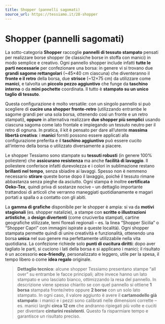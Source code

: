 ```yaml
---
title: Shopper (pannelli sagomati)
source_url: https://tessiamo.it/28-shopper
---
```

# Shopper (pannelli sagomati)

La sotto-categoria **Shopper** raccoglie **pannelli di tessuto stampato** pensati per realizzare borse shopper (le classiche borse in stoffa con manici) in modo semplice e creativo. Ogni pannello shopper include infatti **tutte le parti necessarie** per confezionare una borsa: in genere vi si trovano due **grandi sagome rettangolari** (~45×40 cm ciascuna) che diventeranno il **fronte e il retro** della borsa, due **strisce** (~12×75 cm) da utilizzare come **manici**, e talvolta un **piccolo pezzo aggiuntivo** che funge da **taschino interno** o da **mini pochette** coordinata. Il tutto è **stampato su un unico taglio di tessuto**.

Questa configurazione è molto versatile: con un singolo pannello si può scegliere di **cucire una shopper fronte-retro** (utilizzando entrambe le sagome grandi per una sola borsa, ottenendo così un fronte e un retro stampati), **oppure** in alternativa realizzare **due shopper più semplici** usando ciascuna sagoma come lato frontale e impiegando un tessuto neutro per il retro di ognuna. In pratica, il kit è pensato per dare all’utente **massima libertà creativa**: i **manici** forniti possono essere applicati alla configurazione preferita e il **taschino aggiuntivo** può essere cucito all’interno della borsa o utilizzato diversamente a piacere.

Le shopper Tessiamo sono stampate su **tessuti robusti** (in genere 100% poliestere) che **assicurano resistenza** ma anche **facilità di lavaggio**. Il poliestere conferisce infatti durevolezza e i colori in sublimazione restano **brillanti nel tempo**, senza sbiadire ai lavaggi. Spesso non è nemmeno necessario **stirare** queste borse dopo il lavaggio, poiché il tessuto rimane abbastanza senza pieghe da asciutto. Ogni stampa è inoltre **certificata Oeko-Tex**, quindi priva di sostanze nocive – un dettaglio importante trattandosi di articoli che verranno maneggiati quotidianamente e magari portati a spalla o a contatto con gli abiti.

La **gamma di grafiche** disponibile per le shopper è ampia: si va da **motivi stagionali** (es. shopper natalizie), a stampe con **scritte o illustrazioni artistiche**, a **design divertenti** (come cruciverba stampati, cartine geografiche stilizzate, temi floreali regionali – es. la linea “Shopper Sicilia” o “Shopper Capri” con immagini ispirate a queste località). Ogni shopper stampata permette quindi di unire creatività e funzionalità, ottenendo una borsa **unica** nel suo genere ma perfettamente utilizzabile nella vita quotidiana. La confezione richiede solo **punti di cucitura diritti**: dopo aver tagliato le parti, si cuciono i lati della borsa e si applicano i manici; il risultato è un accessorio **eco‑friendly**, personalizzato e leggero, utile per la spesa, il tempo libero o come **idea regalo** originale.

> **Dettaglio tecnico**: alcune shopper Tessiamo presentano stampe “all over” su entrambe le facce principali; altre invece hanno un lato stampato e uno lasciato bianco, ottimizzando la resa del pannello. In descrizione viene spesso chiarito se con quel pannello si ottiene **1 borsa** stampata fronte/retro oppure **2 borse** con un solo lato stampato. In ogni caso, il valore aggiunto è avere il **cartamodello già stampato**: i manici e i pezzi sono calibrati nelle dimensioni corrette – es. manici larghi **circa 12 cm** che andranno ripiegati più volte e cuciti per diventare **cinturini resistenti**. Questo fa risparmiare tempo e garantisce un risultato preciso.

